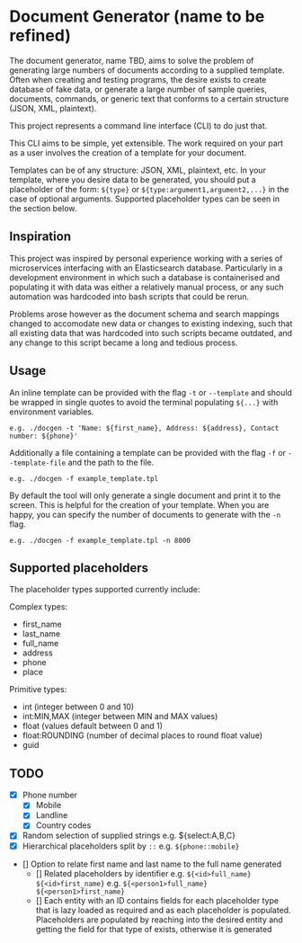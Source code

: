 # Document Generator (name to be refined)

The document generator, name TBD, aims to solve the problem of generating large numbers of documents according to a supplied template.
Often when creating and testing programs, the desire exists to create database of fake data, or generate a large number of sample queries, documents, commands, or generic text that conforms to a certain structure (JSON, XML, plaintext).

This project represents a command line interface (CLI) to do just that.

This CLI aims to be simple, yet extensible.
The work required on your part as a user involves the creation of a template for your document.

Templates can be of any structure: JSON, XML, plaintext, etc.
In your template, where you desire data to be generated, you should put a placeholder of the form: `${type}` or `${type:argument1,argument2,...}` in the case of optional arguments.
Supported placeholder types can be seen in the section below.

## Inspiration

This project was inspired by personal experience working with a series of microservices interfacing with an Elasticsearch database.
Particularly in a development environment in which such a database is containerised and populating it with data was either a relatively manual process, or any such automation was hardcoded into bash scripts that could be rerun.

Problems arose however as the document schema and search mappings changed to accomodate new data or changes to existing indexing, such that all existing data that was hardcoded into such scripts became outdated, and any change to this script became a long and tedious process.

## Usage

An inline template can be provided with the flag `-t` or `--template` and should be wrapped in single quotes to avoid the terminal populating `${...}` with environment variables.
```
e.g. ./docgen -t 'Name: ${first_name}, Address: ${address}, Contact number: ${phone}'
```

Additionally a file containing a template can be provided with the flag `-f` or `--template-file` and the path to the file.
```
e.g. ./docgen -f example_template.tpl
```

By default the tool will only generate a single document and print it to the screen.
This is helpful for the creation of your template.
When you are happy, you can specify the number of documents to generate with the `-n` flag.
```
e.g. ./docgen -f example_template.tpl -n 8000
```

## Supported placeholders
The placeholder types supported currently include:

Complex types:
- first_name
- last_name
- full_name
- address
- phone
- place

Primitive types:
- int (integer between 0 and 10)
- int:MIN,MAX (integer between MIN and MAX values)
- float (values default between 0 and 1)
- float:ROUNDING (number of decimal places to round float value)
- guid

## TODO
- [x] Phone number
    - [x] Mobile
    - [x] Landline
    - [x] Country codes
- [x] Random selection of supplied strings e.g. ${select:A,B,C}
- [x] Hierarchical placeholders split by `::` e.g. `${phone::mobile}`
- [] Option to relate first name and last name to the full name generated
    - [] Related placeholders by identifier e.g. `${<id>full_name} ${<id>first_name}` e.g. `${<person1>full_name} ${<person1>first_name}`
    - [] Each entity with an ID contains fields for each placeholder type that is lazy loaded as required and as each placeholder is populated. Placeholders are populated by reaching into the desired entity and getting the field for that type of exists, otherwise it is generated